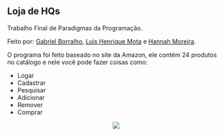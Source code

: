 ## Loja de HQs

Trabalho Final de Paradigmas da Programação.

Feito por: [Gabriel Borralho](https://github.com/gabrielrhcp), [Luis Henrique Mota](https://github.com/Luisnofb) e [Hannah Moreira](https://github.com/hannah-costa).

O programa foi feito baseado no site da Amazon, ele contém 24 produtos no catálogo e nele você pode fazer coisas como:

- Logar
- Cadastrar
- Pesquisar
- Adicionar
- Remover
- Comprar

<p align="center"><img src="https://github.com/gabrielrhcp/Loja/blob/master/src/menu.png"/></p>
